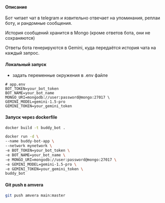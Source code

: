 
#### Описание 
Бот читает чат в telegram и язвительно отвечает на упоминания, реплаи боту, и рандомные сообщения. 

История сообщений хранится в Mongo (кроме ответов бота, они не сохраняются)

Ответы бота генерируются в Gemini, куда передаётся история чата на каждый запрос.    


#### Локальный запуск
- задать переменные окружения в .env файле
```
# app.env
BOT_TOKEN=your_bot_token
BOT_NAME=your_bot_name
MONGO_URI=mongodb://user:password@mongo:27017 \
GEMINI_MODEL=gemini-1.5-pro
GEMINI_TOKEN=your_gemini_token
```

#### Запуск через dockerfile 
```bash
docker build -t buddy_bot .
```

```bash
docker run -d \
--name buddy-bot-app \
--network mynetwork \ 
-e BOT_TOKEN=your_bot_token \
-e BOT_NAME=your_bot_name \
-e MONGO_URI=mongodb://user:password@mongo:27017 \
-e GEMINI_MODEL=gemini-1.5-pro \
-e GEMINI_TOKEN=your_gemini_token \
buddy_bot
```

#### Git push в amvera
```bash
git push amvera main:master
```

